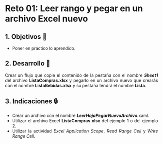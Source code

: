 # Reto 01: Leer rango y pegar en un archivo Excel nuevo

<div style="text-align: justify;">

## 1. Objetivos :dart:

- Poner en práctico lo aprendido.

## 2. Desarrollo :hammer:

Crear un flujo que copie el contenido de la pestaña con el nombre ***Sheet1*** del archivo **ListaCompras.xlsx** y pegarlo en un archivo nuevo que crearás con el nombre **ListaBebidas.xlsx** y su pestaña tendrá el nombre **Lista**.

## 3. Indicaciones :lock:

- Crear un archivo con el nombre ***LeerHojaPegarNuevoArchivo***.xaml.
- Utilizar el archivo Excel **ListaCompras.xlsx** del ejemplo 1 o del ejemplo 2.
- Utilizar la actividad *Excel Application Scope*, *Read Range Cell* y *Write Range Cell*.

</div>